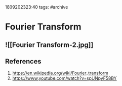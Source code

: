 1809202323:40
tags: #archive
# Fourier Transform

![[Fourier Transform-2.jpg]]
---
## References
1. https://en.wikipedia.org/wiki/Fourier_transform
2. https://www.youtube.com/watch?v=spUNpyF58BY